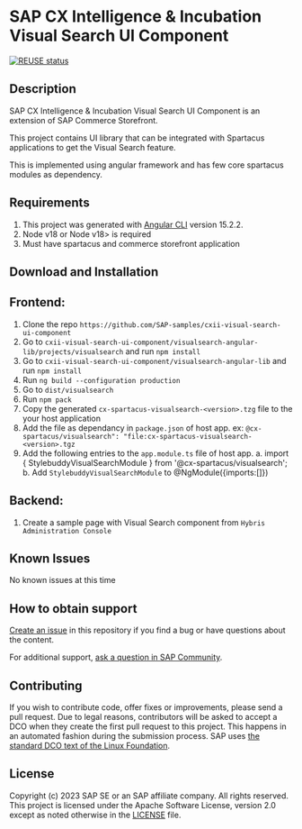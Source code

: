 # SAP CX Intelligence & Incubation Visual Search UI Component
[![REUSE status](https://api.reuse.software/badge/github.com/SAP-samples/REPO-NAME)](https://api.reuse.software/info/github.com/SAP-samples/REPO-NAME)

## Description

SAP CX Intelligence & Incubation Visual Search UI Component is an extension of SAP Commerce Storefront. 

This project contains UI library that can be integrated with Spartacus applications to get the Visual Search feature.

This is implemented using angular framework and has few core spartacus modules as dependency.

## Requirements
1. This project was generated with [Angular CLI](https://github.com/angular/angular-cli) version 15.2.2.
2. Node v18 or Node v18> is required
3. Must have spartacus and commerce storefront application

## Download and Installation
## Frontend:
1. Clone the repo `https://github.com/SAP-samples/cxii-visual-search-ui-component`
2. Go to `cxii-visual-search-ui-component/visualsearch-angular-lib/projects/visualsearch` and run `npm install`
3. Go to `cxii-visual-search-ui-component/visualsearch-angular-lib` and run `npm install`
4. Run `ng build --configuration production`
5. Go to `dist/visualsearch`
6. Run `npm pack`
7. Copy the generated `cx-spartacus-visualsearch-<version>.tzg` file to the your host application
8. Add the file as dependancy in `package.json` of host app. 
    ex: `@cx-spartacus/visualsearch": "file:cx-spartacus-visualsearch-<version>.tgz`
9. Add the following entries to the `app.module.ts` file of host app.
    a. import { StylebuddyVisualSearchModule } from '@cx-spartacus/visualsearch';
    b. Add `StylebuddyVisualSearchModule` to @NgModule({imports:[]})
## Backend:
1. Create a sample page with Visual Search component from `Hybris Administration Console`
## Known Issues
No known issues at this time
<!-- You may simply state "No known issues. -->

## How to obtain support
[Create an issue](https://github.com/SAP-samples/cxii-visual-search-ui-component/issues) in this repository if you find a bug or have questions about the content.
 
For additional support, [ask a question in SAP Community](https://answers.sap.com/questions/ask.html).

## Contributing
If you wish to contribute code, offer fixes or improvements, please send a pull request. Due to legal reasons, contributors will be asked to accept a DCO when they create the first pull request to this project. This happens in an automated fashion during the submission process. SAP uses [the standard DCO text of the Linux Foundation](https://developercertificate.org/).

## License
Copyright (c) 2023 SAP SE or an SAP affiliate company. All rights reserved. This project is licensed under the Apache Software License, version 2.0 except as noted otherwise in the [LICENSE](LICENSE) file.
